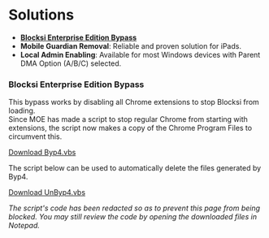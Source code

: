 # Solutions
- [**Blocksi Enterprise Edition Bypass**](#blocksi-enterprise-edition-bypass)
- **Mobile Guardian Removal**: Reliable and proven solution for iPads.
- **Local Admin Enabling**: Available for most Windows devices with Parent DMA Option (A/B/C) selected.

### Blocksi Enterprise Edition Bypass
This bypass works by disabling all Chrome extensions to stop Blocksi from loading.  
Since MOE has made a script to stop regular Chrome from starting with extensions, the script now makes a copy of the Chrome Program Files to circumvent this.   
<a href="Byp4.vbs" download><p>Download Byp4.vbs</p></a>

The script below can be used to automatically delete the files generated by Byp4.
<a href="UnByp4.vbs" download><p>Download UnByp4.vbs</p></a>

*The script's code has been redacted so as to prevent this page from being blocked. You may still review the code by opening the downloaded files in Notepad.*    
